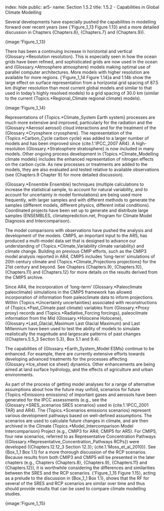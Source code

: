 index: hide
public: ar5-
name: Section 1.5.2
title: 1.5.2 - Capabilities in Global Climate Modelling

Several developments have especially pushed the capabilities in modelling forward over recent years (see {'Figure_1_13 Figure 1.13} and a more detailed discussion in Chapters {Chapters.6}, {Chapters.7} and {Chapters.9}).

{image:'Figure_1_13}

There has been a continuing increase in horizontal and vertical {Glossary.*Resolution resolution}. This is especially seen in how the ocean grids have been refined, and sophisticated grids are now used in the ocean and {Glossary.*Atmosphere atmosphere} models making optimal use of parallel computer architectures. More models with higher resolution are available for more regions. {'Figure_1_14 Figure 1.14}a and 1.14b show the large effect on surface representation from a horizontal grid spacing of 87.5 km (higher resolution than most current global models and similar to that used in today’s highly resolved models) to a grid spacing of 30.0 km (similar to the current {Topics.*Regional_Climate regional climate} models).

{image:'Figure_1_14}

Representations of {Topics.*Climate_System Earth system} processes are much more extensive and improved, particularly for the radiation and the {Glossary.*Aerosol aerosol} cloud interactions and for the treatment of the {Glossary.*Cryosphere cryosphere}. The representation of the {Topics.*Carbon_Cycle carbon cycle} was added to a larger number of models and has been improved since {cite.1.'IPCC_2007 AR4}. A high-resolution {Glossary.*Stratosphere stratosphere} is now included in many models. Other ongoing process development in {Topics.*Climate_Modelling climate models} includes the enhanced representation of nitrogen effects on the carbon cycle. As new processes or treatments are added to the models, they are also evaluated and tested relative to available observations (see {Chapters.9 Chapter 9} for more detailed discussion).

{Glossary.*Ensemble Ensemble} techniques (multiple calculations to increase the statistical sample, to account for natural variability, and to account for uncertainty in model formulations) are being used more frequently, with larger samples and with different methods to generate the samples (different models, different physics, different initial conditions). Coordinated projects have been set up to generate and distribute large samples (ENSEMBLES, climateprediction.net, Program for Climate Model Diagnosis and Intercomparison).

The model comparisons with observations have pushed the analysis and development of the models. CMIP5, an important input to the AR5, has produced a multi-model data set that is designed to advance our understanding of {Topics.*Climate_Variability climate variability} and climate change. Building on previous CMIP efforts, such as the CMIP3 model analysis reported in AR4, CMIP5 includes ‘long-term’ simulations of 20th century climate and {Topics.*Climate_Projections projections} for the 21st century and beyond. See Chapters {Chapters.9}, {Chapters.10}, {Chapters.11} and {Chapters.12} for more details on the results derived from the CMIP5 archive.

Since AR4, the incorporation of ‘long-term’ {Glossary.*Paleoclimate paleoclimate} simulations in the CMIP5 framework has allowed incorporation of information from paleoclimate data to inform projections. Within {Topics.*Uncertainty uncertainties} associated with reconstructions of {Topics.*Past_Climate past climate} variables from {Glossary.*Proxy proxy} records and {Topics.*Radiative_Forcing forcings}, paleoclimate information from the Mid {Glossary.*Holocene Holocene}, {Glossary.*Last_Glacial_Maximum Last Glacial Maximum} and Last Millennium have been used to test the ability of models to simulate realistically the magnitude and largescale patterns of past changes ({Chapters.5.5_3 Section 5.3}, Box 5.1 and 9.4).

The capabilities of {Glossary.*Earth_System_Model ESMs} continue to be enhanced. For example, there are currently extensive efforts towards developing advanced treatments for the processes affecting {Glossary.*Ice_sheet ice sheet} dynamics. Other enhancements are being aimed at land surface hydrology, and the effects of agriculture and urban environments.

As part of the process of getting model analyses for a range of alternative assumptions about how the future may unfold, scenarios for future {Topics.*Emissions emissions} of important gases and aerosols have been generated for the IPCC assessments (e.g., see the {Glossary.*SRES_scenarios SRES scenarios} used in {cite.1.'IPCC_2001 TAR} and AR4). The {Topics.*Scenarios emissions scenarios} represent various development pathways based on well-defined assumptions. The scenarios are used to calculate future changes in climate, and are then archived in the Climate {Topics.*Model_Intercomparison Model Intercomparison} Project (e.g., CMIP3 for AR4; CMIP5 for AR5). For CMIP5, four new scenarios, referred to as Representative Concentration Pathways ({Glossary.*Representative_Concentration_Pathways RCPs}) were developed ({Chapters.12.12_3 Section 12.3}; {cite.1.'Moss_et_al_2010}). See {Box_1_1 Box 1.1} for a more thorough discussion of the RCP scenarios. Because results from both CMIP3 and CMIP5 will be presented in the later chapters (e.g., Chapters {Chapters.8}, {Chapters.9}, {Chapters.11} and {Chapters.12}), it is worthwhile considering the differences and similarities between the SRES and the RCP scenarios. {'Figure_1_15 Figure 1.15}, acting as a prelude to the discussion in {Box_1_1 Box 1.1}, shows that the RF for several of the SRES and RCP scenarios are similar over time and thus should provide results that can be used to compare climate modelling studies.

{image:'Figure_1_15}
